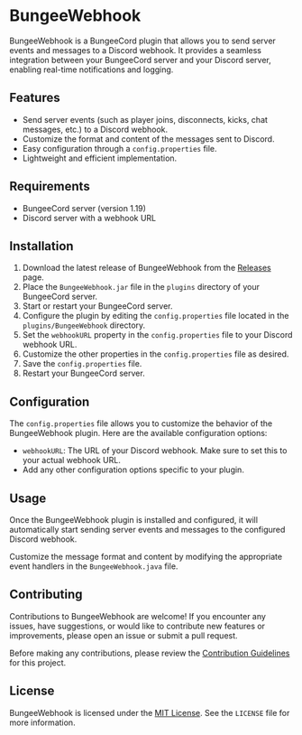# BungeeWebhook

BungeeWebhook is a BungeeCord plugin that allows you to send server events and messages to a Discord webhook. It provides a seamless integration between your BungeeCord server and your Discord server, enabling real-time notifications and logging.

## Features

- Send server events (such as player joins, disconnects, kicks, chat messages, etc.) to a Discord webhook.
- Customize the format and content of the messages sent to Discord.
- Easy configuration through a `config.properties` file.
- Lightweight and efficient implementation.

## Requirements

- BungeeCord server (version 1.19)
- Discord server with a webhook URL

## Installation

1. Download the latest release of BungeeWebhook from the [Releases](https://github.com/Recho1235/BungeeCordToDiscord/releases) page.
2. Place the `BungeeWebhook.jar` file in the `plugins` directory of your BungeeCord server.
3. Start or restart your BungeeCord server.
4. Configure the plugin by editing the `config.properties` file located in the `plugins/BungeeWebhook` directory.
5. Set the `webhookURL` property in the `config.properties` file to your Discord webhook URL.
6. Customize the other properties in the `config.properties` file as desired.
7. Save the `config.properties` file.
8. Restart your BungeeCord server.

## Configuration

The `config.properties` file allows you to customize the behavior of the BungeeWebhook plugin. Here are the available configuration options:

- `webhookURL`: The URL of your Discord webhook. Make sure to set this to your actual webhook URL.
- Add any other configuration options specific to your plugin.

## Usage

Once the BungeeWebhook plugin is installed and configured, it will automatically start sending server events and messages to the configured Discord webhook.

Customize the message format and content by modifying the appropriate event handlers in the `BungeeWebhook.java` file.

## Contributing

Contributions to BungeeWebhook are welcome! If you encounter any issues, have suggestions, or would like to contribute new features or improvements, please open an issue or submit a pull request.

Before making any contributions, please review the [Contribution Guidelines](CONTRIBUTING.md) for this project.

## License

BungeeWebhook is licensed under the [MIT License](LICENSE). See the `LICENSE` file for more information.

